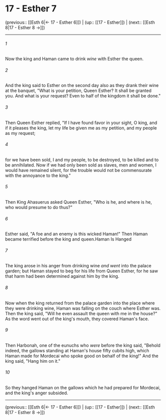# 17 - Esther 7

(previous:: [[Esth 6|← 17 - Esther 6]]) | (up:: [[17 - Esther]]) | (next:: [[Esth 8|17 - Esther 8 →]])

***


###### 1 
Now the king and Haman came to drink _wine_ with Esther the queen. 

###### 2 
And the king said to Esther on the second day also as they drank their wine at the banquet, "What is your petition, Queen Esther? It shall be granted you. And what is your request? Even to half of the kingdom it shall be done." 

###### 3 
Then Queen Esther replied, "If I have found favor in your sight, O king, and if it pleases the king, let my life be given me as my petition, and my people as my request; 

###### 4 
for we have been sold, I and my people, to be destroyed, to be killed and to be annihilated. Now if we had only been sold as slaves, men and women, I would have remained silent, for the trouble would not be commensurate with the annoyance to the king." 

###### 5 
Then King Ahasuerus asked Queen Esther, "Who is he, and where is he, who would presume to do thus?" 

###### 6 
Esther said, "A foe and an enemy is this wicked Haman!" Then Haman became terrified before the king and queen.Haman Is Hanged 

###### 7 
The king arose in his anger from drinking wine _and went_ into the palace garden; but Haman stayed to beg for his life from Queen Esther, for he saw that harm had been determined against him by the king. 

###### 8 
Now when the king returned from the palace garden into the place where they were drinking wine, Haman was falling on the couch where Esther was. Then the king said, "Will he even assault the queen with me in the house?" As the word went out of the king's mouth, they covered Haman's face. 

###### 9 
Then Harbonah, one of the eunuchs who _were_ before the king said, "Behold indeed, the gallows standing at Haman's house fifty cubits high, which Haman made for Mordecai who spoke good on behalf of the king!" And the king said, "Hang him on it." 

###### 10 
So they hanged Haman on the gallows which he had prepared for Mordecai, and the king's anger subsided.

***

(previous:: [[Esth 6|← 17 - Esther 6]]) | (up:: [[17 - Esther]]) | (next:: [[Esth 8|17 - Esther 8 →]])
